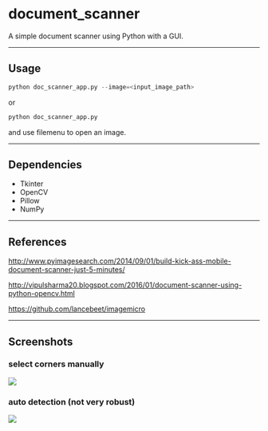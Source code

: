 # document_scanner

A simple document scanner using Python with a GUI.

---

## Usage

```python
python doc_scanner_app.py --image=<input_image_path>
```

or

```python
python doc_scanner_app.py
```

and use filemenu to open an image.

---

## Dependencies

- Tkinter
- OpenCV
- Pillow
- NumPy

---

## References

http://www.pyimagesearch.com/2014/09/01/build-kick-ass-mobile-document-scanner-just-5-minutes/

http://vipulsharma20.blogspot.com/2016/01/document-scanner-using-python-opencv.html

https://github.com/lancebeet/imagemicro

---

## Screenshots

### select corners manually

![](https://github.com/insaneyilin/document_scanner/blob/master/screenshots/select_corners.gif?raw=true)

### auto detection (not very robust)

![](https://github.com/insaneyilin/document_scanner/blob/master/screenshots/auto_detect.gif?raw=true)
